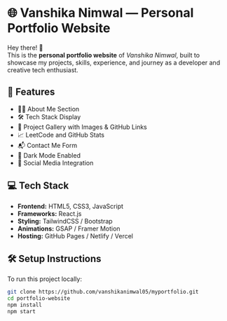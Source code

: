 # 🌐 Vanshika Nimwal — Personal Portfolio Website

Hey there! 👋  
This is the **personal portfolio website** of *Vanshika Nimwal*, built to showcase my projects, skills, experience, and journey as a developer and creative tech enthusiast.

## 🚀 Features

- 🧑‍💻 About Me Section  
- 🛠 Tech Stack Display  
- 🧩 Project Gallery with Images & GitHub Links  
- 📈 LeetCode and GitHub Stats  
- 📬 Contact Me Form  
- 🌙 Dark Mode Enabled  
- 🔗 Social Media Integration

## 💻 Tech Stack

- **Frontend:** HTML5, CSS3, JavaScript  
- **Frameworks:** React.js   
- **Styling:** TailwindCSS / Bootstrap  
- **Animations:** GSAP / Framer Motion   
- **Hosting:** GitHub Pages / Netlify / Vercel  


## 🛠️ Setup Instructions

To run this project locally:

```bash
git clone https://github.com/vanshikanimwal05/myportfolio.git
cd portfolio-website
npm install
npm start
